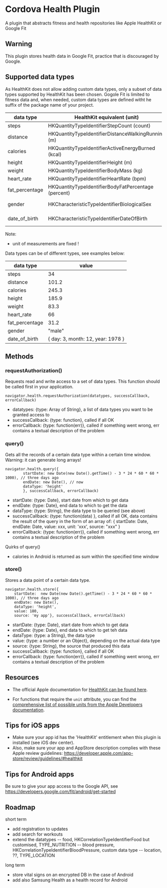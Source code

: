 # Cordova Health Plugin

A plugin that abstracts fitness and health repositories like Apple HealthKit or Google Fit

## Warning

This plugin stores health data in Google Fit, practice that is discouraged by Google.


## Supported data types

As HealthKit does not allow adding custom data types, only a subset of data types supported by HealthKit has been chosen.
Gogole Fit is limited to fitness data and, when needed, custom data types are defined witht he suffix of the package name of your project.

| data type      |      HealthKit equivalent (unit)                        |  Google Fit equivalent                   |
|----------------|---------------------------------------------------------|------------------------------------------|
| steps          | HKQuantityTypeIdentifierStepCount (count)               |  TYPE_STEP_COUNT_DELTA                   |
| distance       | HKQuantityTypeIdentifierDistanceWalkingRunning (m)      |  TYPE_DISTANCE_DELTA                     |
| calories       | HKQuantityTypeIdentifierActiveEnergyBurned (kcal)       |  TYPE_CALORIES_EXPENDED                  |
| height         | HKQuantityTypeIdentifierHeight (m)                      |  TYPE_HEIGHT                             |
| weight         | HKQuantityTypeIdentifierBodyMass (kg)                   |  TYPE_WEIGHT                             |
| heart_rate     | HKQuantityTypeIdentifierHeartRate (bpm)                 |  TYPE_HEART_RATE_BPM                     |
| fat_percentage | HKQuantityTypeIdentifierBodyFatPercentage (percent)     |  TYPE_BODY_FAT_PERCENTAGE                |
| gender         | HKCharacteristicTypeIdentifierBiologicalSex             |  custom (YOUR_PACKAGE_NAME.gender)       |
| date_of_birth  | HKCharacteristicTypeIdentifierDateOfBirth               | custom (YOUR_PACKAGE_NAME.date_of_birth) |


Note:
* unit of measurements are fixed !

Data types can be of different types, see examples below:

| data type      | value                             |
|----------------|-----------------------------------|
| steps          | 34                                |
| distance       | 101.2                             |
| calories       | 245.3                             |
| height         | 185.9                             |
| weight         | 83.3                              |
| heart_rate     | 66                                |
| fat_percentage | 31.2                              |
| gender         | "male"                            |
| date_of_birth  | { day: 3, month: 12, year: 1978 } |


## Methods

### requestAuthorization()

Requests read and write access to a set of data types.
This function should be called first in your application.

```
navigator.health.requestAuthorization(datatypes, successCallback, errorCallback)
```

- datatypes: {type: Array of String}, a list of data types you want to be granted access to
- successCallback: {type: function}, called if all OK
- errorCallback: {type: function(err)}, called if something went wrong, err contains a textual description of the problem

### query()

Gets all the records of a certain data type within a certain time window.
Warning: it can generate long arrays!

```
navigator.health.query({
        startDate: new Date(new Date().getTime() - 3 * 24 * 60 * 60 * 1000), // three days ago
        endDate: new Date(), // now
        dataType: 'height'
        }, successCallback, errorCallback)
```

- startDate: {type: Date}, start date from which to get data
- endDate: {type: Date}, end data to which to get the data
- dataType: {type: String}, the data type to be queried (see above)
- successCallback: {type: function(data) }, called if all OK, data contains the result of the query in the form of an array of: { startDate: Date, endDate: Date, value: xxx, unit: 'xxx', source: "xxx" }   
- errorCallback: {type: function(err)}, called if something went wrong, err contains a textual description of the problem


Quirks of query()

- calories in Android is returned as sum within the specified time window


### store()

Stores a data point of a certain data type.

```
navigator.health.store({
	startDate:  new Date(new Date().getTime() - 3 * 24 * 60 * 60 * 1000), // three days ago
	endDate: new Date(),
	dataType: 'height',
	value: 180,
	source: 'my app'}, successCallback, errorCallback)
```

- startDate: {type: Date}, start date from which to get data
- endDate: {type: Date}, end data to which to get teh data
- dataType: {type: a String}, the data type
- value: {type: a number or an Object}, depending on the actual data type
- source: {type: String}, the source that produced this data
- successCallback: {type: function}, called if all OK
- errorCallback: {type: function(err)}, called if something went wrong, err contains a textual description of the problem


## Resources

* The official Apple documentation for [HealthKit can be found here](https://developer.apple.com/library/ios/documentation/HealthKit/Reference/HealthKit_Framework/index.html#//apple_ref/doc/uid/TP40014707).

* For functions that require the `unit` attribute, you can find the [comprehensive list of possible units from the Apple Developers documentation](https://developer.apple.com/library/ios/documentation/HealthKit/Reference/HKUnit_Class/index.html#//apple_ref/doc/uid/TP40014727-CH1-SW2).


## Tips for iOS apps

* Make sure your app id has the 'HealthKit' entitlement when this plugin is installed (see iOS dev center).
* Also, make sure your app and AppStore description complies with these Apple review guidelines: https://developer.apple.com/app-store/review/guidelines/#healthkit

## Tips for Android apps

Be sure to give your app access to the Google API, see https://developers.google.com/fit/android/get-started


## Roadmap

short term

- add registration to updates
- add search for workouts
- extend the datatypes
-- food, HKCorrelationTypeIdentifierFood but customised, TYPE_NUTRITION
-- blood pressure, HKCorrelationTypeIdentifierBloodPressure, custom data type
-- location, ??, TYPE_LOCATION


long term

- store vital signs on an encrypted DB in the case of Android
- add also Samsung Health as a health record for Android
